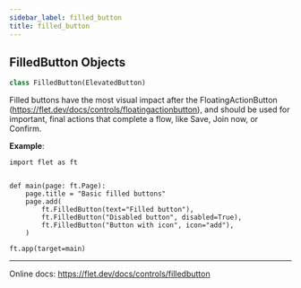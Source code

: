 ```yaml
---
sidebar_label: filled_button
title: filled_button
---
```


## FilledButton Objects

```python
class FilledButton(ElevatedButton)
```

Filled buttons have the most visual impact after the FloatingActionButton (https://flet.dev/docs/controls/floatingactionbutton), and should be used for important, final actions that complete a flow, like Save, Join now, or Confirm.

**Example**:

```
import flet as ft


def main(page: ft.Page):
    page.title = "Basic filled buttons"
    page.add(
        ft.FilledButton(text="Filled button"),
        ft.FilledButton("Disabled button", disabled=True),
        ft.FilledButton("Button with icon", icon="add"),
    )

ft.app(target=main)
```
  
  -----
  
  Online docs: https://flet.dev/docs/controls/filledbutton

